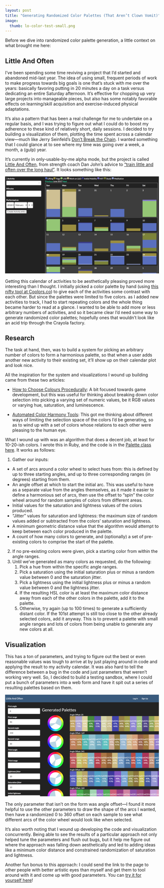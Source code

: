 ```yaml
---
layout: post
title: "Generating Randomized Color Palettes (That Aren’t Clown Vomit)"
image:
  thumb: lo-color-test-small.png
---
```


Before we dive into randomized color palette generation, a little context on what brought me here:

## Little And Often
I’ve been spending some time reviving a project that I’d started and abandoned mid-last year. The idea of using small, frequent periods of work to make progress towards big goals is one that’s stuck with me over the years: basically favoring putting in 20 minutes a day on a task versus dedicating an entire Saturday afternoon. It’s effective for chopping up very large projects into manageable pieces, but also has some notably favorable effects on learning/skill acquisition and exercise-induced physical adaptations. 

It’s also a pattern that has been a real challenge for me to undertake on a regular basis, and I was trying to figure out what I could do to boost my adherence to these kind of relatively short, daily sessions. I decided to try building a visualization of them, plotting the time spent across a calendar view—much like Jerry Seinfeld’s [Don’t Break the Chain](https://www.writersstore.com/dont-break-the-chain-jerry-seinfeld/). I wanted something that I could glance at to see where my time was going over a week, a month, a (gulp) year.  

It’s currently in only-usable-by-me alpha mode, but the project is called [Little And Often](http://littleandoften.club), from strength coach Dan John’s advice to [“train little and often over the long haul”](http://danjohn.net/2017/01/advice-for-the-general-enthusiast/). It looks something like this:

[![Little And Often Calendar](/images/lo-calendar.png)](/images/lo-calendar.png)

Getting this calendar of activities to be aesthetically pleasing proved more interesting than I thought. I initially picked a color palette by hand (using [this nifty tool at Coolors.co](https://coolors.co/fe5f55-f0b67f-d6d1b1-c7efcf-eef5db)) to give each of the activities some contrast with each other. But since the palettes were limited to five colors. as I added new activities to track, I had to start repeating colors and the whole thing became harder to read at a glance. I wanted to be able to add more or less arbitrary numbers of activities, and so it became clear I’d need some way to generate randomized color palettes; hopefully ones that wouldn’t look like an acid trip through the Crayola factory.

## Research
The task at hand, then, was to build a system for picking an arbitrary number of colors to form a harmonious palette, so that when a user adds another new activity to their existing set, it’ll show up on their calendar plot and look nice.

All the inspiration for the system and visualizations I wound up building came from these two articles:

* [How to Choose Colours Procedurally](http://devmag.org.za/2012/07/29/how-to-choose-colours-procedurally-algorithms/): A bit focused towards game development, but this was useful for thinking about breaking down color selection into picking a varying set of numeric values, be it RGB values or varying hue, saturation, and luminescence.

* [Automated Color Harmony Tools](http://www.websiteoptimization.com/speed/tweak/color-harmony/): This got me thinking about different ways of limiting the selection space of the colors I’d be generating, so as to wind up with a set of colors whose relations to each other were pleasing to the human eye.

What I wound up with was an algorithm that does a decent job, at least for 10-20-ish colors. I wrote this in Ruby, and the code is in the [Palette class here](https://github.com/thegreatape/little-and-often/blob/master/app/models/palette.rb). It works as follows:

1. Gather our inputs:
  * A set of arcs around a color wheel to select hues from: this is defined by up to three starting angles, and up to three corresponding ranges (in degrees) starting from them.
  * An angle offset at which to start the initial arc. This was useful to have as a separate value from the angles themselves, as it made it easier to define a harmonious set of arcs, then use the offset to “spin” the color wheel around for random samples of colors from different areas.
  * Initial values for the saturation and lightness values of the colors produced.
  * “Jitter” values for saturation and lightness: the maximum size of random values added or subtracted from the colors’ saturation and lightness.
  * A minimum geometric distance value that the algorithm would attempt to keep between each color produced in the palette.
  * A count of how many colors to generate, and (optionally) a set of pre-existing colors to comprise the start of the palette.
2. If no pre-existing colors were given, pick a starting color from within the angle ranges.
3. Until we’ve generated as many colors as requested, do the following:
    1. Pick a hue from within the specific angle ranges.
    2. Pick a saturation using the initial saturation plus or minus a random value between 0 and the saturation jitter.
    3. Pick a lightness using the initial lightness plus or minus a random value between 0 and the lightness jitter.
    4. If the resulting HSL color is at least the maximum color distance away from each of the other colors in the palette, add it to the palette.
    5. Otherwise, try again (up to 100 times) to generate a sufficiently distant color. If the 101st attempt is still too close to the other already selected colors, add it anyway. This is to prevent a palette with small angle ranges and lots of colors from being unable to generate any new colors at all.

## Visualization
This has a ton of parameters, and trying to figure out the best or even reasonable values was tough to arrive at by just playing around in code and applying the result to my activity calendar.  It was also hard to tell the difference between a bug in the code and just parameters that weren’t working very well. So, I decided to build a testing sandbox, where I could put a bunch of parameters into a web form and have it spit out a series of resulting palettes based on them. 

[![Little And Often Calendar](/images/lo-color-test.png)](/images/lo-color-test.png)

The only parameter that isn’t on the form was angle offset—I found it more helpful to use the other parameters to draw the shape of the arcs I wanted, then have a randomized 0 to 360 offset on each sample to see what different arcs of the color wheel would look like when selected.

It’s also worth noting that I wound up developing the code and visualization concurrently. Being able to see the results of a particular approach not only helped tune the parameters and flush out bugs, but it help me figure out where the approach was falling down aesthetically and led to adding ideas like a minimum color distance and constrained randomization of saturation and lightness.

Another fun bonus to this approach: I could send the link to the page to other people with better artistic eyes than myself and get them to tool around with it and come up with good parameters. You can [try it for yourself here](http://littleandoften.club/color_tests?utf8=%E2%9C%93&palette%5Bfirst_angle%5D=0&palette%5Bfirst_range%5D=90&palette%5Bsecond_angle%5D=210&palette%5Bsecond_range%5D=30&palette%5Bthird_angle%5D=&palette%5Bthird_range%5D=&palette%5Blightness_jitter%5D=20&palette%5Bsaturation_jitter%5D=10&palette%5Binitial_lightness%5D=55&palette%5Binitial_saturation%5D=45&palette%5Bminimum_color_distance%5D=15&commit=Save+Palette)!
